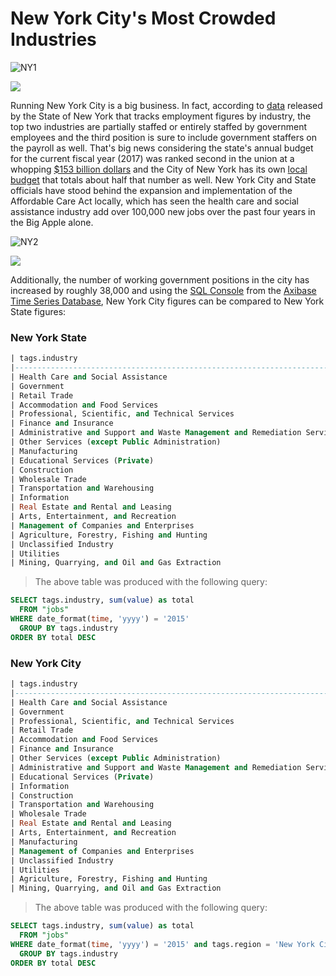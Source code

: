 New York City's Most Crowded Industries
===

![NY1](Images/NY_Jobs1.png)

[![](Images/button.png)](https://apps.axibase.com/chartlab/6402f01c/19/#fullscreen)

Running New York City is a big business. In fact, according to [data](https://catalog.data.gov/dataset/jobs-by-industry)
released by the State of New York that tracks employment figures by industry, the top two industries
are partially staffed or entirely staffed by government employees and the third position
is sure to include government staffers on the payroll as well. That's big news considering 
the state's annual budget for the current fiscal year (2017) was ranked second in the union at a whopping 
[$153 billion dollars](https://www.nysenate.gov/newsroom/articles/senate-passes-2017-18-state-budget-protects-taxpayers-provides-record-investments)
and the City of New York has its own [local budget](http://council.nyc.gov/budget/) that totals about half that number as well.
New York City and State officials have stood behind the expansion and implementation of the Affordable Care Act 
locally, which has seen the health care and social assistance industry add over 100,000 new jobs over the past four 
years in the Big Apple alone.

![NY2](Images/NY_Jobs3.png)

[![](Images/button.png)](https://apps.axibase.com/chartlab/6402f01c/20/)

Additionally, the number of working government positions in the city has increased by roughly 38,000
and using the [SQL Console](https://github.com/axibase/atsd/blob/master/sql/README.md) from the [Axibase Time Series Database](https://axibase.com),
New York City figures can be compared to New York State figures:

### New York State
```sql
| tags.industry                                                            | total     | 
|--------------------------------------------------------------------------|-----------| 
| Health Care and Social Assistance                                        | 1490611.0 | 
| Government                                                               | 1461296.0 | 
| Retail Trade                                                             | 967686.0  | 
| Accommodation and Food Services                                          | 738279.0  | 
| Professional, Scientific, and Technical Services                         | 717452.0  | 
| Finance and Insurance                                                    | 517559.0  | 
| Administrative and Support and Waste Management and Remediation Services | 478621.0  | 
| Other Services (except Public Administration)                            | 472521.0  | 
| Manufacturing                                                            | 461920.0  | 
| Educational Services (Private)                                           | 443827.0  | 
| Construction                                                             | 440951.0  | 
| Wholesale Trade                                                          | 321104.0  | 
| Transportation and Warehousing                                           | 290617.0  | 
| Information                                                              | 266837.0  | 
| Real Estate and Rental and Leasing                                       | 212393.0  | 
| Arts, Entertainment, and Recreation                                      | 207120.0  | 
| Management of Companies and Enterprises                                  | 137955.0  | 
| Agriculture, Forestry, Fishing and Hunting                               | 43486.0   | 
| Unclassified Industry                                                    | 37759.0   | 
| Utilities                                                                | 37302.0   | 
| Mining, Quarrying, and Oil and Gas Extraction                            | 4708.0    | 

```

>The above table was produced with the following query: 

```sql
SELECT tags.industry, sum(value) as total
  FROM "jobs" 
WHERE date_format(time, 'yyyy') = '2015'
  GROUP BY tags.industry
ORDER BY total DESC
```


### New York City

```sql
| tags.industry                                                            | total    | 
|--------------------------------------------------------------------------|----------| 
| Health Care and Social Assistance                                        | 703232.0 | 
| Government                                                               | 569354.0 | 
| Professional, Scientific, and Technical Services                         | 427707.0 | 
| Retail Trade                                                             | 361545.0 | 
| Accommodation and Food Services                                          | 348252.0 | 
| Finance and Insurance                                                    | 331925.0 | 
| Other Services (except Public Administration)                            | 234622.0 | 
| Administrative and Support and Waste Management and Remediation Services | 231492.0 | 
| Educational Services (Private)                                           | 226112.0 | 
| Information                                                              | 186987.0 | 
| Construction                                                             | 176174.0 | 
| Transportation and Warehousing                                           | 146998.0 | 
| Wholesale Trade                                                          | 138371.0 | 
| Real Estate and Rental and Leasing                                       | 136806.0 | 
| Arts, Entertainment, and Recreation                                      | 109737.0 | 
| Manufacturing                                                            | 81624.0  | 
| Management of Companies and Enterprises                                  | 68224.0  | 
| Unclassified Industry                                                    | 22212.0  | 
| Utilities                                                                | 15246.0  | 
| Agriculture, Forestry, Fishing and Hunting                               | 560.0    | 
| Mining, Quarrying, and Oil and Gas Extraction                            | 64.0     | 
```

>The above table was produced with the following query: 

```sql
SELECT tags.industry, sum(value) as total
  FROM "jobs" 
WHERE date_format(time, 'yyyy') = '2015' and tags.region = 'New York City'
  GROUP BY tags.industry
ORDER BY total DESC
```
